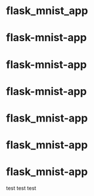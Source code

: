 # flask_mnist_app
# flask-mnist-app
# flask-mnist-app
# flask-mnist-app
# flask_mnist-app
# flask_mnist-app
# flask_mnist-app
test
test
test
